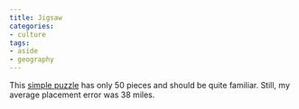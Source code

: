 ```yaml
---
title: Jigsaw
categories:
- culture
tags:
- aside
- geography
---
```


This [simple puzzle][1] has only 50 pieces and should be quite familiar.  Still, my average placement error was 38 miles.

   [1]: http://www.sheppardsoftware.com/USA_G2_drag-drop.html
